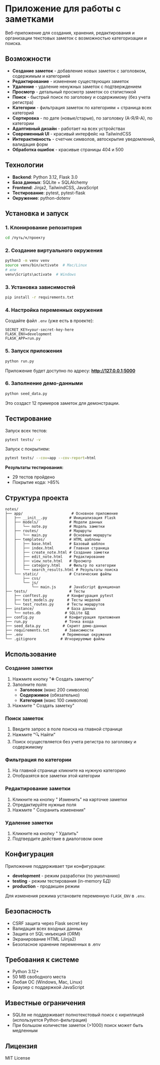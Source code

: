 #  Приложение для работы с заметками

Веб-приложение для создания, хранения, редактирования и организации текстовых заметок с возможностью категоризации и поиска.

##  Возможности

-  **Создание заметок** - добавление новых заметок с заголовком, содержимым и категорией
-  **Редактирование** - изменение существующих заметок
-  **Удаление** - удаление ненужных заметок с подтверждением
-  **Просмотр** - детальный просмотр заметок со статистикой
-  **Поиск** - быстрый поиск по заголовку и содержимому (без учета регистра)
-  **Категории** - фильтрация заметок по категориям + страница всех категорий
-  **Сортировка** - по дате (новые/старые), по заголовку (А-Я/Я-А), по категории
-  **Адаптивный дизайн** - работает на всех устройствах
-  **Современный UI** - красивый интерфейс на TailwindCSS
-  **Интерактивность** - счетчик символов, автоскрытие уведомлений, валидация форм
-  **Обработка ошибок** - красивые страницы 404 и 500

##  Технологии

- **Backend**: Python 3.12, Flask 3.0
- **База данных**: SQLite + SQLAlchemy
- **Frontend**: Jinja2, TailwindCSS, JavaScript
- **Тестирование**: pytest, pytest-flask
- **Окружение**: python-dotenv

##  Установка и запуск

### 1. Клонирование репозитория

```bash
cd /путь/к/проекту
```

### 2. Создание виртуального окружения

```bash
python3 -m venv venv
source venv/bin/activate  # Mac/Linux
# или
venv\Scripts\activate  # Windows
```

### 3. Установка зависимостей

```bash
pip install -r requirements.txt
```

### 4. Настройка переменных окружения

Создайте файл `.env` (уже есть в проекте):

```env
SECRET_KEY=your-secret-key-here
FLASK_ENV=development
FLASK_APP=run.py
```

### 5. Запуск приложения

```bash
python run.py
```

Приложение будет доступно по адресу: **http://127.0.0.1:5000** 

### 6. Заполнение демо-данными

```bash
python seed_data.py
```

Это создаст 12 примеров заметок для демонстрации.

## Тестирование

Запуск всех тестов:

```bash
pytest tests/ -v
```

Запуск с покрытием:

```bash
pytest tests/ --cov=app --cov-report=html
```

**Результаты тестирования:**
-  29 тестов пройдено
-  Покрытие кода: >85%

##  Структура проекта

```
notes/
├── app/                      # Основное приложение
│   ├── __init__.py          # Инициализация Flask
│   ├── models/              # Модели данных
│   │   └── note.py          # Модель заметки
│   ├── routes/              # Маршруты
│   │   └── main.py          # Основные маршруты
│   ├── templates/           # HTML шаблоны
│   │   ├── base.html        # Базовый шаблон
│   │   ├── index.html       # Главная страница
│   │   ├── create_note.html # Создание заметки
│   │   ├── edit_note.html   # Редактирование
│   │   ├── view_note.html   # Просмотр
│   │   ├── category.html    # Фильтр по категории
│   │   └── search_results.html # Результаты поиска
│   └── static/              # Статические файлы
│       ├── css/
│       └── js/
│           └── main.js      # JavaScript функционал
├── tests/                   # Тесты
│   ├── conftest.py         # Конфигурация pytest
│   ├── test_models.py      # Тесты моделей
│   └── test_routes.py      # Тесты маршрутов
├── instance/               # База данных
│   └── notes.db           # SQLite БД
├── config.py              # Конфигурация приложения
├── run.py                 # Точка входа
├── seed_data.py          # Скрипт демо-данных
├── requirements.txt       # Зависимости
├── .env                  # Переменные окружения
└── .gitignore           # Игнорируемые файлы
```


##  Использование

### Создание заметки

1. Нажмите кнопку "➕ Создать заметку"
2. Заполните поля:
   - **Заголовок** (макс 200 символов)
   - **Содержимое** (обязательно)
   - **Категория** (макс 100 символов)
3. Нажмите " Создать заметку"

### Поиск заметок

1. Введите запрос в поле поиска на главной странице
2. Нажмите "🔍 Найти"
3. Поиск осуществляется без учета регистра по заголовку и содержимому

### Фильтрация по категории

1. На главной странице кликните на нужную категорию
2. Отобразятся все заметки этой категории

### Редактирование заметки

1. Кликните на кнопку " Изменить" на карточке заметки
2. Отредактируйте нужные поля
3. Нажмите " Сохранить изменения"

### Удаление заметки

1. Кликните на кнопку " Удалить"
2. Подтвердите действие в диалоговом окне

##  Конфигурация

Приложение поддерживает три конфигурации:

- **development** - режим разработки (по умолчанию)
- **testing** - режим тестирования (in-memory БД)
- **production** - продакшен режим

Для изменения режима установите переменную `FLASK_ENV` в `.env`.

##  Безопасность

-  CSRF защита через Flask secret key
-  Валидация всех входных данных
-  Защита от SQL-инъекций (ORM)
-  Экранирование HTML (Jinja2)
-  Безопасное хранение переменных в .env

##  Требования к системе

- Python 3.12+
- 50 MB свободного места
- Любая ОС (Windows, Mac, Linux)
- Браузер с поддержкой JavaScript

##  Известные ограничения

- SQLite не поддерживает полнотекстовый поиск с кириллицей (используется Python-фильтрация)
- При большом количестве заметок (>1000) поиск может быть медленным

##  Лицензия

MIT License


